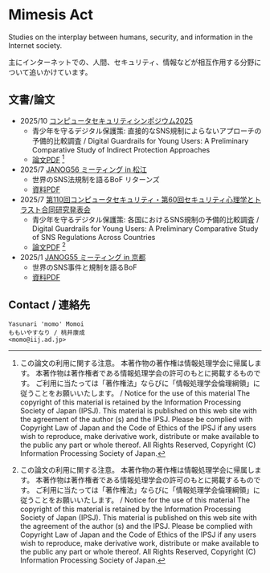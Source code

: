 # Mimesis Act

Studies on the interplay between humans, security, and information in the Internet society.

主にインターネットでの、人間、セキュリティ、情報などが相互作用する分野について追いかけています。

## 文書/論文

- 2025/10 [コンピュータセキュリティシンポジウム2025](https://www.iwsec.org/css/2025/index.html)
  - 青少年を守るデジタル保護策: 直接的なSNS規制によらないアプローチの予備的比較調査 / Digital Guardrails for Young Users: A Preliminary Comparative Study of
Indirect Protection Approaches
  - [論文PDF](sns-rel-2025.pdf) [^c_ipsj]
- 2025/7 [JANOG56 ミーティング in 松江](https://www.janog.gr.jp/meeting/janog56/)
  - 世界のSNS法規制を語るBoF リターンズ
  - [資料PDF](sns-law-bof-2025-2.pdf)
- 2025/7 [第110回コンピュータセキュリティ・第60回セキュリティ心理学とトラスト合同研究発表会](https://www.ipsj.or.jp/kenkyukai/event/csec110spt60.html)
  - 青少年を守るデジタル保護策: 各国におけるSNS規制の予備的比較調査 / Digital Guardrails for Young Users: A Preliminary Comparative Study of SNS Regulations Across Countries
  - [論文PDF](sns-reg-2025.pdf) [^c_ipsj]
- 2025/1 [JANOG55 ミーティング in 京都](https://www.janog.gr.jp/meeting/janog55/)
  - 世界のSNS事件と規制を語るBoF
  - [資料PDF](sns-law-bof-2025.pdf)

## Contact / 連絡先

```Text
Yasunari 'momo' Momoi
ももいやすなり / 桃井康成
<momo@iij.ad.jp>
```

[^c_ipsj]: この論文の利用に関する注意。
  本著作物の著作権は情報処理学会に帰属します。
  本著作物は著作権者である情報処理学会の許可のもとに掲載するものです。
  ご利用に当たっては「著作権法」ならびに「情報処理学会倫理綱領」に従うことをお願いいたします。
  /
  Notice for the use of this material The copyright of this material is retained by the Information Processing Society of Japan (IPSJ).
  This material is published on this web site with the agreement of the author (s) and the IPSJ.
  Please be complied with Copyright Law of Japan and the Code of Ethics of the IPSJ if any users wish to reproduce, make derivative work, distribute or make available to the public any part or whole thereof.
  All Rights Reserved, Copyright (C) Information Processing Society of Japan.
